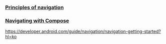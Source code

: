 ### [Principles of navigation](./documents/principles_of_navigation.md)

### [Navigating with Compose](./documents/navigation_with_compose.md)

https://developer.android.com/guide/navigation/navigation-getting-started?hl=ko